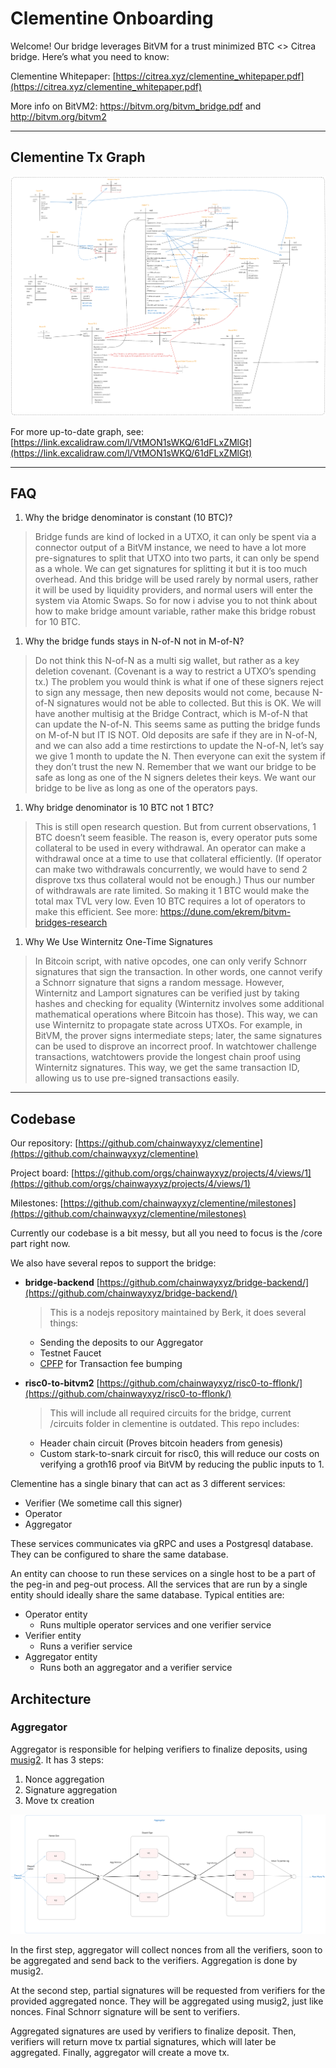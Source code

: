 # Clementine Onboarding

Welcome! Our bridge leverages BitVM for a trust minimized BTC <> Citrea bridge. Here’s what you need to know:

Clementine Whitepaper: [https://citrea.xyz/clementine_whitepaper.pdf](https://citrea.xyz/clementine_whitepaper.pdf)

More info on BitVM2: https://bitvm.org/bitvm_bridge.pdf and http://bitvm.org/bitvm2

---

## Clementine Tx Graph

![Clementine Tx Graph](images/clementine_diagram.png)

For more up-to-date graph, see: [https://link.excalidraw.com/l/VtMON1sWKQ/61dFLxZMlGt](https://link.excalidraw.com/l/VtMON1sWKQ/61dFLxZMlGt)

---

## FAQ

1. Why the bridge denominator is constant (10 BTC)?

> Bridge funds are kind of locked in a UTXO, it can only be spent via a connector output of a BitVM instance, we need to have a lot more pre-signatures to split that UTXO into two parts, it can only be spend as a whole. We can get signatures for splitting it but it is too much overhead. And this bridge will be used rarely by normal users, rather it will be used by liquidity providers, and normal users will enter the system via Atomic Swaps. So for now i advise you to not think about how to make bridge amount variable, rather make this bridge robust for 10 BTC.

1. Why the bridge funds stays in N-of-N not in M-of-N?

> Do not think this N-of-N as a multi sig wallet, but rather as a key deletion covenant. (Covenant is a way to restrict a UTXO’s spending tx.)
The problem you would think is what if one of these signers reject to sign any message, then new deposits would not come, because N-of-N signatures would not be able to collected. But this is OK. We will have another multisig at the Bridge Contract, which is M-of-N that can update the N-of-N. This seems same as putting the bridge funds on M-of-N but IT IS NOT. Old deposits are safe if they are in N-of-N, and we can also add a time restirctions to update the N-of-N, let’s say we give 1 month to update the N. Then everyone can exit the system if they don’t trust the new N. Remember that we want our bridge to be safe as long as one of the N signers deletes their keys. We want our bridge to be live as long as one of the operators pays.

1. Why bridge denominator is 10 BTC not 1 BTC?

> This is still open research question. But from current observations, 1 BTC doesn’t seem feasible. The reason is, every operator puts some collateral to be used in every withdrawal. An operator can make a withdrawal once at a time to use that collateral efficiently. (If operator can make two withdrawals concurrently, we would have to send 2 disprove txs thus collateral would not be enough.) Thus our number of withdrawals are rate limited. So making it 1 BTC would make the total max TVL very low. Even 10 BTC requires a lot of operators to make this efficient. See more: https://dune.com/ekrem/bitvm-bridges-research

1. Why We Use Winternitz One-Time Signatures

> In Bitcoin script, with native opcodes, one can only verify Schnorr signatures that sign the transaction. In other words, one cannot verify a Schnorr signature that signs a random message. However, Winternitz and Lamport signatures can be verified just by taking hashes and checking for equality (Winternitz involves some additional mathematical operations where Bitcoin has those).
> This way, we can use Winternitz to propagate state across UTXOs. For example, in BitVM, the prover signs intermediate steps; later, the same signatures can be used to disprove an incorrect proof.
> In watchtower challenge transactions, watchtowers provide the longest chain proof using Winternitz signatures. This way, we get the same transaction ID, allowing us to use pre-signed transactions easily.

---

## Codebase

Our repository: [https://github.com/chainwayxyz/clementine](https://github.com/chainwayxyz/clementine)

Project board: [https://github.com/orgs/chainwayxyz/projects/4/views/1](https://github.com/orgs/chainwayxyz/projects/4/views/1)

Milestones: [https://github.com/chainwayxyz/clementine/milestones](https://github.com/chainwayxyz/clementine/milestones)

Currently our codebase is a bit messy, but all you need to focus is the /core part right now.

We also have several repos to support the bridge:

- **bridge-backend** [https://github.com/chainwayxyz/bridge-backend/](https://github.com/chainwayxyz/bridge-backend/)

  > This is a nodejs repository maintained by Berk, it does several things:

  - Sending the deposits to our Aggregator
  - Testnet Faucet
  - [CPFP](https://bitcoinops.org/en/topics/cpfp/) for Transaction fee bumping
- **risc0-to-bitvm2** [https://github.com/chainwayxyz/risc0-to-fflonk/](https://github.com/chainwayxyz/risc0-to-fflonk/)

  > This will include all required circuits for the bridge, current /circuits folder in clementine is outdated. This repo includes:

  - Header chain circuit (Proves bitcoin headers from genesis)
  - Custom stark-to-snark circuit for risc0, this will reduce our costs on verifying a groth16 proof via BitVM by reducing the public inputs to 1.

Clementine has a single binary that can act as 3 different services:

- Verifier (We sometime call this signer)
- Operator
- Aggregator

These services communicates via gRPC and uses a Postgresql database. They can be configured to share the same database.

An entity can choose to run these services on a single host to be a part of the peg-in and peg-out process. All the services that are run by a single entity should ideally share the same database. Typical entities are:

- Operator entity
  - Runs multiple operator services and one verifier service
- Verifier entity
  - Runs a verifier service
- Aggregator entity
  - Runs both an aggregator and a verifier service

## Architecture

### Aggregator

Aggregator is responsible for helping verifiers to finalize deposits, using [musig2](https://github.com/bitcoin-core/secp256k1/blob/master/doc/musig.md#signing). It has 3 steps:

1. Nonce aggregation
2. Signature aggregation
3. Move tx creation

![Move TX creation](images/move_tx_creation.png)

In the first step, aggregator will collect nonces from all the verifiers, soon to be aggregated and send back to the verifiers. Aggregation is done by musig2.

At the second step, partial signatures will be requested from verifiers for the provided aggregated nonce. They will be aggregated using musig2, just like nonces. Final Schnorr signature will be sent to verifiers.

Aggregated signatures are used by verifiers to finalize deposit. Then, verifiers will return move tx partial signatures, which will later be aggregated. Finally, aggregator will create a move tx.
